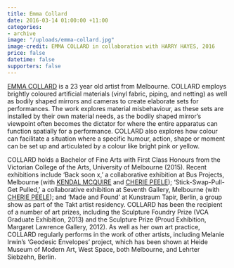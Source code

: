 ```yaml
---
title: Emma Collard
date: 2016-03-14 01:00:00 +11:00
categories:
- archive
image: "/uploads/emma-collard.jpg"
image-credit: EMMA COLLARD in collaboration with HARRY HAYES, 2016
price: false
datetime: false
supporters: false
---
```


[EMMA COLLARD](http://cargocollective.com/emmacollard/) is a 23 year old artist from Melbourne. COLLARD employs brightly coloured artificial materials (vinyl fabric, piping, and netting) as well as bodily shaped mirrors and cameras to create elaborate sets for performances. The work explores material misbehaviour, as these sets are installed by their own material needs, as the bodily shaped mirror’s viewpoint often becomes the dictator for where the entire apparatus can function spatially for a performance. COLLARD also explores how colour can facilitate a situation where a specific humour, action, shape or moment can be set up and articulated by a colour like bright pink or yellow.

COLLARD holds a Bachelor of Fine Arts with First Class Honours from the Victorian College of the Arts, University of Melbourne (2015). Recent exhibitions include ‘Back soon x,’ a collaborative exhibition at Bus Projects, Melbourne (with [KENDAL MCQUIRE](https://vimeo.com/113991715) and [CHERIE PEELE](http://cheriepeele.com/cheriepeele/HOME.html)); ‘Stick-Swap-Pull-Get Pulled,’ a collaborative exhibition at Seventh Gallery, Melbourne (with [CHERIE PEELE](http://cheriepeele.com/cheriepeele/HOME.html)); and ‘Made and Found’ at Kunstraum Tapir, Berlin, a group show as part of the Takt artist residency. COLLARD has been the recipient of a number of art prizes, including the Sculpture Foundry Prize (VCA Graduate Exhibition, 2013) and the Sculpture Prize (Proud Exhibition, Margaret Lawrence Gallery, 2012). As well as her own art practice, COLLARD regularly performs in the work of other artists, including Melanie Irwin’s ‘Geodesic Envelopes’ project, which has been shown at Heide Museum of Modern Art, West Space, both Melbourne, and Lehrter Siebzehn, Berlin.
